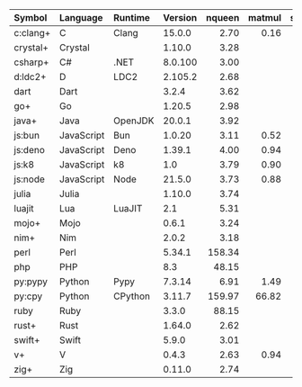 |Symbol   |Language  |Runtime|Version| nqueen | matmul | sudoku | bedcov |
|:--------|:---------|:------|:------|-------:|-------:|-------:|-------:|
|c:clang+ |C         |Clang  |15.0.0 | 2.70   | 0.16   | 0.78   | 0.22   |
|crystal+ |Crystal   |       |1.10.0 | 3.28   |        |        |        |
|csharp+  |C#        |.NET   |8.0.100| 3.00   |        |        |        |
|d:ldc2+  |D         |LDC2   |2.105.2| 2.68   |        | 0.82   |        |
|dart     |Dart      |       |3.2.4  | 3.62   |        |        |        |
|go+      |Go        |       |1.20.5 | 2.98   |        |        |        |
|java+    |Java      |OpenJDK|20.0.1 | 3.92   |        |        |        |
|js:bun   |JavaScript|Bun    |1.0.20 | 3.11   | 0.52   | 1.55   | 1.69   |
|js:deno  |JavaScript|Deno   |1.39.1 | 4.00   | 0.94   | 2.05   | 1.97   |
|js:k8    |JavaScript|k8     |1.0    | 3.79   | 0.90   | 1.93   | 1.91   |
|js:node  |JavaScript|Node   |21.5.0 | 3.73   | 0.88   | 1.92   | 1.94   |
|julia    |Julia     |       |1.10.0 | 3.74   |        |        |        |
|luajit   |Lua       |LuaJIT |2.1    | 5.31   |        | 2.27   |        |
|mojo+    |Mojo      |       |0.6.1  | 3.24   |        |        |        |
|nim+     |Nim       |       |2.0.2  | 3.18   |        |        |        |
|perl     |Perl      |       |5.34.1 | 158.34 |        |        |        |
|php      |PHP       |       |8.3    | 48.15  |        |        |        |
|py:pypy  |Python    |Pypy   |7.3.14 | 6.91   | 1.49   | 4.47   | 4.10   |
|py:cpy   |Python    |CPython|3.11.7 | 159.97 | 66.82  | 26.69  | 16.68  |
|ruby     |Ruby      |       |3.3.0  | 88.15  |        |        |        |
|rust+    |Rust      |       |1.64.0 | 2.62   |        |        |        |
|swift+   |Swift     |       |5.9.0  | 3.01   |        |        |        |
|v+       |V         |       |0.4.3  | 2.63   | 0.94   |        |        |
|zig+     |Zig       |       |0.11.0 | 2.74   |        |        |        |

<!--
|System      |Language  |Runtime|Version| sudoku | bedcov | matmul |
|:-----------|:---------|:------|:------|-------:|-------:|-------:|
|arm64-darwin|JavaScript|node   |20.6.1 | 1.94   |  1.97  | 0.92   |
|            |          |deno   |1.36.4 | 1.91   |  2.05  | 0.85   |
|            |          |bun    |1.0.0  | 1.57   |  1.85  | 0.53   |
|            |          |k8     |1.0    | 1.93   |  2.04  | 0.92   |
|            |Python    |CPython|3.10.10| 38.92  | 20.54  | 60.78  |
|            |          |PyPy   |7.3.12 | 4.50   |  4.50  | 1.52   |
|x64-linux   |JavaScript|node   |20.6.0 | 4.02   |  5.24  | 1.62   |
|            |          |deno   |1.36.4 | 4.12   |  5.37  | 1.30   |
|            |          |bun    |1.0.0  | 3.62   |  3.38  | 1.02   |
|            |          |k8     |1.0    | 3.84   |  5.23  | 1.43   |
|            |Python    |CPython|3.11.3 | 46.46  | 24.58  | 116.06 |
|            |          |PyPy   |7.3.12 | 8.23   |  6.78  | 1.92   |
-->
